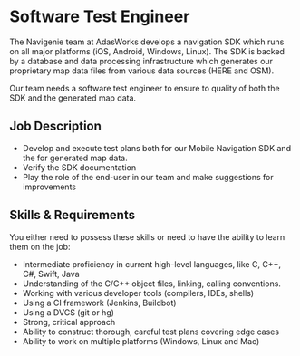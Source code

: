 Software Test Engineer
======================

The Navigenie team at AdasWorks develops a navigation SDK which runs on all
major platforms (iOS, Android, Windows, Linux).
The SDK is backed by a database and data processing infrastructure which
generates our proprietary map data files from various data sources (HERE and
OSM).

Our team needs a software test engineer to ensure to quality of both the SDK
and the generated map data.

Job Description
---------------

- Develop and execute test plans both for our Mobile Navigation SDK and
  the for generated map data.
- Verify the SDK documentation
- Play the role of the end-user in our team and make suggestions for
  improvements

Skills & Requirements
---------------------

You either need to possess these skills or need to have the ability to learn
them on the job:

- Intermediate proficiency in current high-level languages, like C, C++, C#,
  Swift, Java
- Understanding of the C/C++ object files, linking, calling conventions.
- Working with various developer tools (compilers, IDEs, shells)
- Using a CI framework (Jenkins, Buildbot)
- Using a DVCS (git or hg)
- Strong, critical approach
- Ability to construct thorough, careful test plans covering edge cases
- Ability to work on multiple platforms (Windows, Linux and Mac)
